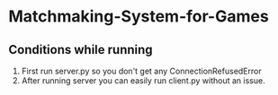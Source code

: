# Matchmaking-System-for-Games


## Conditions while running 

1. First run server.py so you don't get any ConnectionRefusedError
2. After running server you can easily run client.py without an issue.
